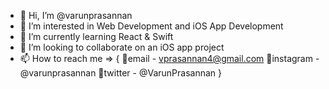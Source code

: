 - 👋 Hi, I’m @varunprasannan
- 👀 I’m interested in Web Development and iOS App Development
- 🌱 I’m currently learning React & Swift
- 💞️ I’m looking to collaborate on an iOS app project
- 📫 How to reach me => {
  📧email - vprasannan4@gmail.com
  📱instagram - @varunprasannan
  🐥twitter - @VarunPrasannan
}

<!---
varunprasannan/varunprasannan is a ✨ special ✨ repository because its `README.md` (this file) appears on your GitHub profile.
You can click the Preview link to take a look at your changes.
--->
